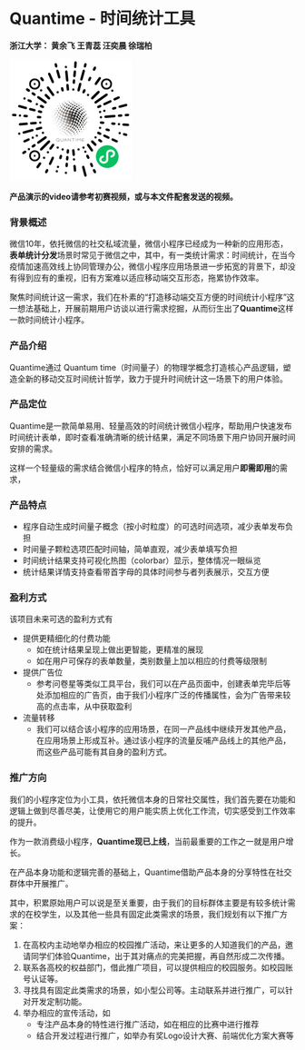 # Quantime - 时间统计工具

**浙江大学： 黄余飞  王青蕊  汪奕晨  徐瑞柏**

<img src="../Src/QRcode3.jpg" alt="50%" style="zoom:50%;" />

**产品演示的video请参考初赛视频，或与本文件配套发送的视频。**

### 背景概述

微信10年，依托微信的社交私域流量，微信小程序已经成为一种新的应用形态，**表单统计分发**场景时常见于微信之中，其中，有一类统计需求：时间统计，在当今疫情加速高效线上协同管理办公，微信小程序应用场景进一步拓宽的背景下，却没有得到应有的重视，旧有方案难以适应移动端交互形态，拖累协作效率。

聚焦时间统计这一需求，我们在朴素的“打造移动端交互方便的时间统计小程序”这一想法基础上，开展前期用户访谈以进行需求挖掘，从而衍生出了**Quantime**这样一款时间统计小程序。



### 产品介绍

Quantime通过 Quantum time（时间量子）的物理学概念打造核心产品逻辑，塑造全新的移动交互时间统计哲学，致力于提升时间统计这一场景下的用户体验。



### 产品定位

Quantime是一款简单易用、轻量高效的时间统计微信小程序，帮助用户快速发布时间统计表单，即时查看准确清晰的统计结果，满足不同场景下用户协同开展时间安排的需求。

这样一个轻量级的需求结合微信小程序的特点，恰好可以满足用户**即需即用**的需求，



### 产品特点

* 程序自动生成时间量子概念（按小时粒度）的可选时间选项，减少表单发布负担
* 时间量子颗粒选项匹配时间轴，简单直观，减少表单填写负担
* 时间统计结果支持可视化热图（colorbar）显示，整体情况一眼纵览
* 统计结果详情支持查看带首字母的具体时间参与者列表展示，交互方便



### 盈利方式

该项目未来可选的盈利方式有

+ 提供更精细化的付费功能
  + 如在统计结果呈现上做出更智能，更精准的展现
  + 如在用户可保存的表单数量，类别数量上加以相应的付费等级限制
+ 提供广告位
  + 参考问卷星等类似工具平台，我们可以在产品页面中，创建表单完毕后等处添加相应的广告页，由于我们小程序广泛的传播属性，会为广告带来较高的点击率，从中获取盈利
+ 流量转移
  + 我们可以结合该小程序的应用场景，在同一产品线中继续开发其他产品，在应用场景上形成互补。通过该小程序的流量反哺产品线上的其他产品，而这些产品可能有其自身的盈利方式。

### 推广方向

我们的小程序定位为小工具，依托微信本身的日常社交属性，我们首先要在功能和逻辑上做到尽善尽美，让使用它的用户能实质上优化工作流，切实感受到工作效率的提升。

作为一款消费级小程序，**Quantime现已上线**，当前最重要的工作之一就是用户增长。

在产品本身功能和逻辑完善的基础上，Quantime借助产品本身的分享特性在社交群体中开展推广。

其中，积累原始用户可以说是至关重要，由于我们的目标群体主要是有较多统计需求的在校学生，以及其他一些具有固定此类需求的场景，我们规划有以下推广方案：

1. 在高校内主动地举办相应的校园推广活动，来让更多的人知道我们的产品，邀请同学们体验Quantime，出于其对痛点的完美把握，再自然形成二次传播。
2. 联系各高校的权益部门，借此推广项目，可以提供相应的校园服务。如校园账号认证等。
3. 寻找具有固定此类需求的场景，如小型公司等。主动联系并进行推广，可以针对开发定制功能。
4. 举办相应的宣传活动，如
   + 专注产品本身的特性进行推广活动，如在相应的比赛中进行推荐
   + 结合开发过程进行推广，如举办有奖Logo设计大赛、前端优化方案大赛等